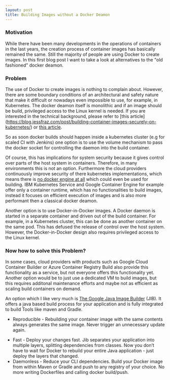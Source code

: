 ```yaml
---
layout: post
title: Building Images without a Docker Deamon
---
```


### Motivation
While there have been many developments in the operations of containers in the last years, the creation process of container images has basically remained the same. Still the majority of people are using Docker to create images. In this first blog post I want to take a look at alternatives to the "old fashioned" docker deamon.

### Problem
The use of Docker to create images is nothing to complain about. However, there are some boundary conditions of an architectural and safety nature that make it difficult or nowadays even impossible to use, for example, in Kubernetes. The docker deamon itself is monolithic and if an image should be build, privileged access to the Linux kernel is needed. If you are interested in the technical background, please refer to [this article] (https://blog.jessfraz.com/post/building-container-images-securely-on-kubernetes/) or [this article](https://jpetazzo.github.io/2015/09/03/do-not-use-docker-in-docker-for-ci/).

So as soon docker builds should happen inside a kubernetes cluster (e.g for scaled CI with Jenkins) one option is to use the volume mechanism to pass the docker socket for controlling the daemon into the build container.

Of course, this has implications for system security because it gives control over parts of the host system in containers. Therefore, in many environments this is not an option. Furthermore the cloud providers continuously improve security of there kubernetes implementations, which means there is [no docker engine at all](https://cloud.google.com/blog/products/containers-kubernetes/containerd-available-for-beta-testing-in-google-kubernetes-engine) which could even be used for building. IBM Kubernetes Service and Google Container Engine for example offer only a container runtime, which has no functionalities to build images, instead it focuses on efficient execution of images and is also more performant then a classical docker deamon.

Another option is to use Docker-in-Docker images. A Docker daemon is started in a separate container and driven out of the build container. For example, in a Kubernetes cluster, this can be done as another container on the same pod. This has defused the release of control over the host system. However, the Docker-in-Docker design also requires privileged access to the Linux kernel.

### Now how to solve this Problem?

In some cases, cloud providers with products such as Google Cloud Container Builder or Azure Container Registry Build also provide this functionality as a service, but not everyone offers this functionality yet. Another option would be to just use a dedicated VM to build images, but this requires additonal maintenance efforts and maybe not as efficient as scaling build containers on demand.

An option which I like very much is [The Google Java Image Builder](https://github.com/GoogleContainerTools/jib) (JIB). It offers a java based build process for your application and is fully integrated to build Tools like maven and Gradle. 

* Reproducible - Rebuilding your container image with the same contents always generates the same image. Never trigger an unnecessary update again.
- Fast - Deploy your changes fast. Jib separates your application into multiple layers, splitting dependencies from classes. Now you don’t have to wait for Docker to rebuild your entire Java application - just deploy the layers that changed.
- Daemonless - Reduce your CLI dependencies. Build your Docker image from within Maven or Gradle and push to any registry of your choice. No more writing Dockerfiles and calling docker build/push.


